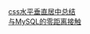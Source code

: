 [css水平垂直居中总结](/css/css-horizontal-and-vertical-align-summary.md)  
[与MySQL的零距离接触](/mysql/与MySQL的零距离接触.md)
